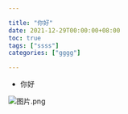 ```yaml
---

title: "你好"
date: 2021-12-29T00:00:00+08:00
toc: true
tags: ["ssss"]
categories: ["gggg"]

---
```


- 你好

![图片.png](https://cdn.nlark.com/yuque/0/2022/png/12871581/1670833025113-74a5cb2f-c1e8-4e81-823e-a1d13d1fc2ee.png)
